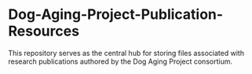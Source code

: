 # Dog-Aging-Project-Publication-Resources
This repository serves as the central hub for storing files associated with research publications authored by the Dog Aging Project consortium.

